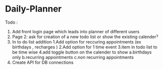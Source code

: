 # Daily-Planner

Todo :

1. Add front login page which leads into planner of different users
2. Page 2: ask for creation of a new todo list or show the existing calenderˀ
3. In to do list addition 
    1.Add option for reccuring appointments (ex birthdays , recharges ) 
    2.Add option for 1 time event 
    3.item in todo list to be time wise
4.add toggle button on the calender to show 
  a.birthdays only 
  b.recurring appointments 
  c.non recurring appointments
5. Create API for DB connections

